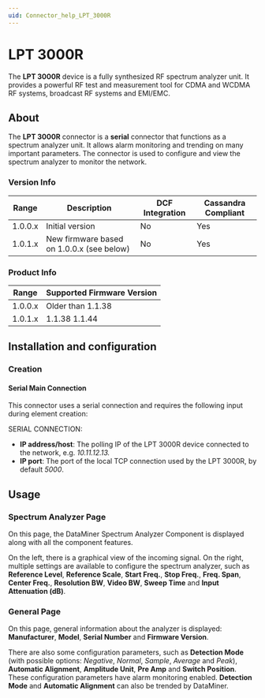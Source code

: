 ```yaml
---
uid: Connector_help_LPT_3000R
---
```


# LPT 3000R

The **LPT 3000R** device is a fully synthesized RF spectrum analyzer unit. It provides a powerful RF test and measurement tool for CDMA and WCDMA RF systems, broadcast RF systems and EMI/EMC.

## About

The **LPT 3000R** connector is a **serial** connector that functions as a spectrum analyzer unit. It allows alarm monitoring and trending on many important parameters. The connector is used to configure and view the spectrum analyzer to monitor the network.

### Version Info

| Range     | Description                               | DCF Integration     | Cassandra Compliant     |
|------------------|-------------------------------------------|---------------------|-------------------------|
| 1.0.0.x          | Initial version                           | No                  | Yes                     |
| 1.0.1.x          | New firmware based on 1.0.0.x (see below) | No                  | Yes                     |

### Product Info

| Range | Supported Firmware Version |
|------------------|-----------------------------|
| 1.0.0.x          | Older than 1.1.38           |
| 1.0.1.x          | 1.1.38 1.1.44               |

## Installation and configuration

### Creation

#### Serial Main Connection

This connector uses a serial connection and requires the following input during element creation:

SERIAL CONNECTION:

- **IP address/host**: The polling IP of the LPT 3000R device connected to the network, e.g. *10.11.12.13.*
- **IP port**: The port of the local TCP connection used by the LPT 3000R, by default *5000*.

## Usage

### Spectrum Analyzer Page

On this page, the DataMiner Spectrum Analyzer Component is displayed along with all the component features.

On the left, there is a graphical view of the incoming signal. On the right, multiple settings are available to configure the spectrum analyzer, such as **Reference Level**, **Reference Scale**, **Start Freq.**, **Stop Freq.**, **Freq. Span**, **Center Freq.**, **Resolution BW**, **Video BW**, **Sweep Time** and **Input Attenuation (dB)**.

### General Page

On this page, general information about the analyzer is displayed: **Manufacturer**, **Model**, **Serial Number** and **Firmware Version**.

There are also some configuration parameters, such as **Detection Mode** (with possible options: *Negative*, *Normal*, *Sample*, *Average* and *Peak*), **Automatic Alignment**, **Amplitude Unit**, **Pre Amp** and **Switch Position**. These configuration parameters have alarm monitoring enabled. **Detection Mode** and **Automatic Alignment** can also be trended by DataMiner.
